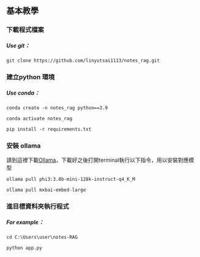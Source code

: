 ## 基本教學



### 下載程式檔案

##### Use git：

`git clone https://github.com/linyutsai1113/notes_rag.git`



### 建立python 環境

##### Use conda：

`conda create -n notes_rag python==3.9`

`conda activate notes_rag`

`pip install -r requirements.txt`





### 安裝 ollama

請到這裡下載[Ollama](https://www.ollama.com/)，下載好之後打開terminal執行以下指令，用以安裝對應模型

`ollama pull phi3:3.8b-mini-128k-instruct-q4_K_M`

`ollama pull mxbai-embed-large`




### 進目標資料夾執行程式

##### For example：

`cd C:\Users\user\notes-RAG`

`python app.py`

